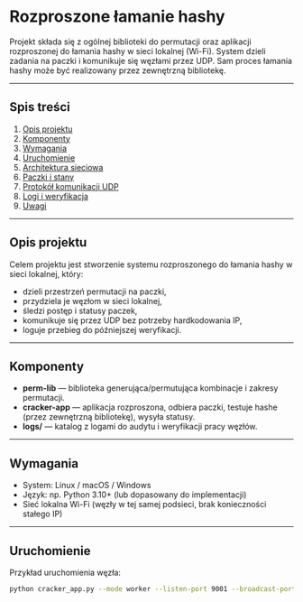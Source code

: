 # Rozproszone łamanie hashy

Projekt składa się z ogólnej biblioteki do permutacji oraz aplikacji rozproszonej do łamania hashy w sieci lokalnej (Wi-Fi). System dzieli zadania na paczki i komunikuje się węzłami przez UDP. Sam proces łamania hashy może być realizowany przez zewnętrzną bibliotekę.

---

## Spis treści
1. [Opis projektu](#opis-projektu)  
2. [Komponenty](#komponenty)  
3. [Wymagania](#wymagania)  
4. [Uruchomienie](#uruchomienie)  
5. [Architektura sieciowa](#architektura-sieciowa)  
6. [Paczki i stany](#paczki-i-stany)  
7. [Protokół komunikacji UDP](#protokol-komunikacji-udp)  
8. [Logi i weryfikacja](#logi-i-weryfikacja)  
9. [Uwagi](#uwagi)

---

## Opis projektu
Celem projektu jest stworzenie systemu rozproszonego do łamania hashy w sieci lokalnej, który:
- dzieli przestrzeń permutacji na paczki,  
- przydziela je węzłom w sieci lokalnej,  
- śledzi postęp i statusy paczek,  
- komunikuje się przez UDP bez potrzeby hardkodowania IP,  
- loguje przebieg do późniejszej weryfikacji.

---

## Komponenty
- **perm-lib** — biblioteka generująca/permutująca kombinacje i zakresy permutacji.  
- **cracker-app** — aplikacja rozproszona, odbiera paczki, testuje hashe (przez zewnętrzną bibliotekę), wysyła statusy.  
- **logs/** — katalog z logami do audytu i weryfikacji pracy węzłów.

---

## Wymagania
- System: Linux / macOS / Windows  
- Język: np. Python 3.10+ (lub dopasowany do implementacji)  
- Sieć lokalna Wi-Fi (węzły w tej samej podsieci, brak konieczności stałego IP)  

---

## Uruchomienie
Przykład uruchomienia węzła:
```bash
python cracker_app.py --mode worker --listen-port 9001 --broadcast-port 9009
